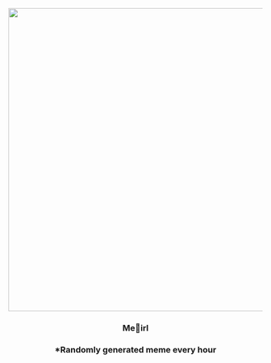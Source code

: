 <p align="center">
        <img src="https://i.imgur.com/diLtSxC.gif" width="600" height="600">
        </p>
        <h3 align="center">Me🍕irl</h3>
        <h3 align="center">*Randomly generated meme every hour</h3>
    